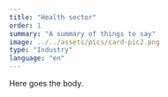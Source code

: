 ```yaml
---
title: "Health sector"
order: 1
summary: "A summary of things to say"
image: ../../assets/pics/card-pic2.png
type: "Industry"
language: "en"
---
```


Here goes the body.